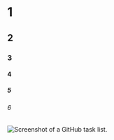 # 1
## 2
### 3
#### 4
##### 5
###### 6

![Screenshot of a GitHub task list.](https://learn.microsoft.com/en-us/training/github/communicate-using-markdown/media/2-task-list.png)
